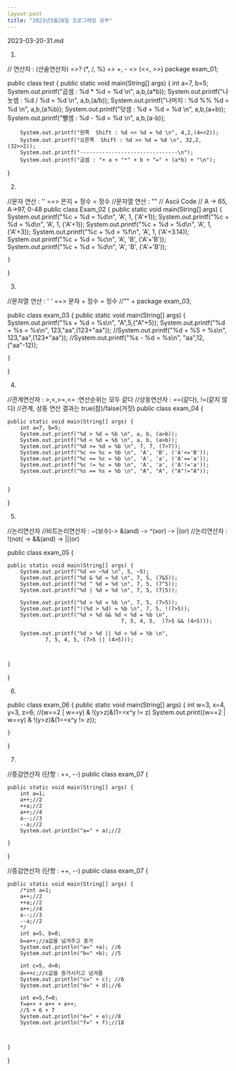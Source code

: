 ```yaml
---
layout:post
title: "2023년3월20일 프로그래밍 공부"
---
```


2023-03-20-31.md

1.
// 연산자 : (산술연산자) =>? (*, /, %) => +, - => (<<, >>)
package exam_01;

public class test {
	public static void main(String[] args) {
		int a=7, b=5;
		System.out.printf("곱셈 : %d * %d = %d \n", a,b,(a*b));
		System.out.printf("나눗셈 : %d / %d = %d \n", a,b,(a/b));
		System.out.printf("나머지 : %d %% %d = %d \n", a,b,(a%b));
		System.out.printf("덧셈 : %d + %d = %d \n", a,b,(a+b));
		System.out.printf("뺄셈 : %d - %d = %d \n", a,b,(a-b));
		
		System.out.printf("왼쪽  Shift : %d << %d = %d \n", 4,2,(4<<2));
		System.out.printf("오른쪽  Shift : %d >> %d = %d \n", 32,2,(32>>2));
		System.out.printf("-------------------------------\n");
		System.out.printf("곱셈 : "+ a + "*" + b + "=" + (a*b) + "\n");
		
		
		

}


2.

//문자 연산 : '' ==> 믄지 + 정수 = 정수
//문자열 연산 : ""
// Ascii Code
// A -> 65, A->97, 0-48
public class Exam_02 {
	public static void main(String[] args) {
		System.out.printf("%c + %d = %d\n", 'A', 1, ('A'+1));
		System.out.printf("%c + %d = %d\n", 'A', 1, ('A'+1));
		System.out.printf("%c + %d = %d\n", 'A', 1, ('A'+3));
		System.out.printf("%c + %d = %f\n", 'A', 1, ('A'+3.14));
		System.out.printf("%c + %d = %c\n", 'A', 'B', ('A'+'B'));
		System.out.printf("%c + %d = %d\n", 'A', 'B', ('A'+'B'));
		
		
	}
}


3.

//문자열 연산 : ' ' ==> 문자 + 정수 = 정수
//"" +
package exam_03;

public class exam_03 {
	public static void main(String[] args) {
		System.out.printf("%s + %d = %s\n", "A",5,("A"+5));
		System.out.printf("%d + %s = %s\n", 123,"aa",(123+"aa"));
		//System.out.printf("%d + %S = %s\n", 123,"aa",(123*"aa"));
		//System.out.printf("%s - %d = %s\n", "aa",12,("aa"-12));

	}

}


4.

//관계연산자 : >,<,>=,<= :연산순위는 모두 같다
//상동연산자 : ==(같다), !=(같지 않다)
//관계, 상동 연산 결과는 true(참)/false(거짓)
public class exam_04 {

	public static void main(String[] args) {
		int a=7, b=5;
		System.out.printf("%d > %d = %b \n", a, b, (a>b));
		System.out.printf("%d < %d = %b \n", a, b, (a>b));
		System.out.printf("%d >= %d = %b \n", 7, 7, (7>7));
		System.out.printf("%c <= %c = %b \n", 'A', 'B', ('A'<='B'));
		System.out.printf("%c == %c = %b \n", 'A', 'a', ('A'=='a'));
		System.out.printf("%c != %c = %b \n", 'A', 'a', ('A'!='a'));
		System.out.printf("%s == %s = %b \n", "A", "A", ("A"!="A"));
	
		
	}

}


5.

//논리연산자
//비트논리연산자 : ~(보수)-> &(and) -> ^(xor) -> |(or) 
//논리연산자 : !(not( -> &&(and) -> ||(or)

public class exam_05 {

	public static void main(String[] args) {
		System.out.printf("%d => ~%d \n", 5, ~5);
		System.out.printf("%d & %d = %d \n", 7, 5, (7&5));
		System.out.printf("%d ^ %d = %d \n", 7, 5, (7^5));
		System.out.printf("%d | %d = %d \n", 7, 5, (7|5));
		
		System.out.printf("%d > %d = %b \n", 7, 5, (7>5));
		System.out.printf("!(%d > %d) = %b \n", 7, 5, !(7>5));
		System.out.printf("%d > %d && %d < %d = %b \n",
										7, 5, 4, 5,  (7>5 && (4>5)));
		
		System.out.printf("%d > %d || %d < %d = %b \n",
				7, 5, 4, 5, (7>5 || (4>5)));
				
				

	}

}


6.


public class exam_06 {
	public static void main(String[] args) {
		int w=3, x=4, y=3, z=6;
		//(w==2 | w==y) & !(y>z)&(1==x^y != z)
		System.out.print((w==2 | w==y) & !(y>z)&(1==x^y != z));

	}

}


7.

//증감연산자 (단항 : ++, --)
public class exam_07 {

	public static void main(String[] args) {
		int a=1;
		a++;//2
		++a;//2
		a++;//4
		a--;//3
		--a;//2
		System.out.printIn("a=" + a);//2

	}

}

//증감연산자 (단항 : ++, --)
public class exam_07 {

	public static void main(String[] args) {
		/*int a=1;
		a++;//2
		++a;//2
		a++;//4
		a--;//3
		--a;//2
		*/
		int a=5, b=0;
		b=a++;//a값을 넘겨주고 증가
		System.out.println("a=" +a); //6
		System.out.println("b=" +b); //5
		
		int c=5, d=0;
		d=++c;//c값을 증가시키고 넘겨줌
		System.out.println("c=" + c); //6
		System.out.println("d=" + d);//6
		
		int e=5,f=0;
		f=e++ + e++ + e++;
		//5 + 6 + 7
		System.out.println("e=" + e);//8
		System.out.println("f=" + f);//18
		
		

	}

}

